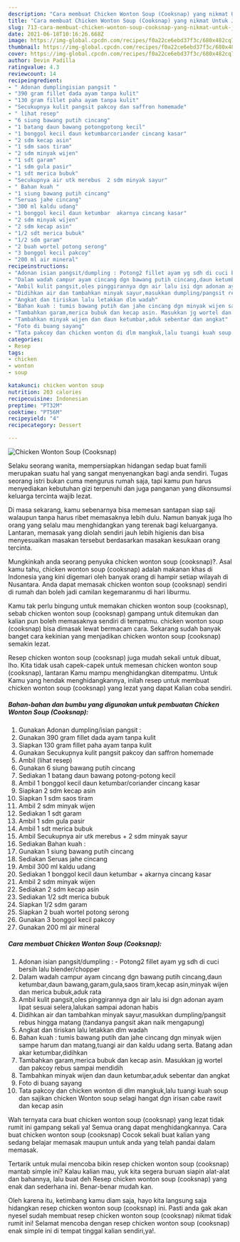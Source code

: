 ```yaml
---
description: "Cara membuat Chicken Wonton Soup (Cooksnap) yang nikmat Untuk Jualan"
title: "Cara membuat Chicken Wonton Soup (Cooksnap) yang nikmat Untuk Jualan"
slug: 713-cara-membuat-chicken-wonton-soup-cooksnap-yang-nikmat-untuk-jualan
date: 2021-06-18T10:16:26.668Z
image: https://img-global.cpcdn.com/recipes/f0a22ce6ebd37f3c/680x482cq70/chicken-wonton-soup-cooksnap-foto-resep-utama.jpg
thumbnail: https://img-global.cpcdn.com/recipes/f0a22ce6ebd37f3c/680x482cq70/chicken-wonton-soup-cooksnap-foto-resep-utama.jpg
cover: https://img-global.cpcdn.com/recipes/f0a22ce6ebd37f3c/680x482cq70/chicken-wonton-soup-cooksnap-foto-resep-utama.jpg
author: Devin Padilla
ratingvalue: 4.3
reviewcount: 14
recipeingredient:
- " Adonan dumplingisian pangsit "
- "390 gram fillet dada ayam tanpa kulit"
- "130 gram fillet paha ayam tanpa kulit"
- "Secukupnya kulit pangsit pakcoy dan saffron homemade"
- " lihat resep"
- "6 siung bawang putih cincang"
- "1 batang daun bawang potongpotong kecil"
- "1 bonggol kecil daun ketumbarcoriander cincang kasar"
- "2 sdm kecap asin"
- "1 sdm saos tiram"
- "2 sdm minyak wijen"
- "1 sdt garam"
- "1 sdm gula pasir"
- "1 sdt merica bubuk"
- "Secukupnya air utk merebus  2 sdm minyak sayur"
- " Bahan kuah "
- "1 siung bawang putih cincang"
- "Seruas jahe cincang"
- "300 ml kaldu udang"
- "1 bonggol kecil daun ketumbar  akarnya cincang kasar"
- "2 sdm minyak wijen"
- "2 sdm kecap asin"
- "1/2 sdt merica bubuk"
- "1/2 sdm garam"
- "2 buah wortel potong serong"
- "3 bonggol kecil pakcoy"
- "200 ml air mineral"
recipeinstructions:
- "Adonan isian pangsit/dumpling : Potong2 fillet ayam yg sdh di cuci bersih lalu blender/chopper"
- "Dalam wadah campur ayam cincang dgn bawang putih cincang,daun ketumbar,daun bawang,garam,gula,saos tiram,kecap asin,minyak wijen dan merica bubuk,aduk rata"
- "Ambil kulit pangsit,oles pinggirannya dgn air lalu isi dgn adonan ayam lipat sesuai selera,lalukan sampai adonan habis"
- "Didihkan air dan tambahkan minyak sayur,masukkan dumpling/pangsit rebus hingga matang (tandanya pangsit akan naik mengapung)"
- "Angkat dan tiriskan lalu letakkan dlm wadah"
- "Bahan kuah : tumis bawang putih dan jahe cincang dgn minyak wijen sampe harum dan matang,tuangi air dan kaldu udang serta. Batang adan akar ketumbar,didihkan"
- "Tambahkan garam,merica bubuk dan kecap asin. Masukkan jg wortel dan pakcoy rebus sampai mendidih"
- "Tambahkan minyak wijen dan daun ketumbar,aduk sebentar dan angkat"
- "Foto di buang sayang"
- "Tata pakcoy dan chicken wonton di dlm mangkuk,lalu tuangi kuah soup dan sajikan chicken Wonton soup selagi hangat dgn irisan cabe rawit dan kecap asin"
categories:
- Resep
tags:
- chicken
- wonton
- soup

katakunci: chicken wonton soup 
nutrition: 203 calories
recipecuisine: Indonesian
preptime: "PT32M"
cooktime: "PT56M"
recipeyield: "4"
recipecategory: Dessert

---
```



![Chicken Wonton Soup (Cooksnap)](https://img-global.cpcdn.com/recipes/f0a22ce6ebd37f3c/680x482cq70/chicken-wonton-soup-cooksnap-foto-resep-utama.jpg)

Selaku seorang wanita, mempersiapkan hidangan sedap buat famili merupakan suatu hal yang sangat menyenangkan bagi anda sendiri. Tugas seorang istri bukan cuma mengurus rumah saja, tapi kamu pun harus menyediakan kebutuhan gizi terpenuhi dan juga panganan yang dikonsumsi keluarga tercinta wajib lezat.

Di masa  sekarang, kamu sebenarnya bisa memesan santapan siap saji walaupun tanpa harus ribet memasaknya lebih dulu. Namun banyak juga lho orang yang selalu mau menghidangkan yang terenak bagi keluarganya. Lantaran, memasak yang diolah sendiri jauh lebih higienis dan bisa menyesuaikan masakan tersebut berdasarkan masakan kesukaan orang tercinta. 



Mungkinkah anda seorang penyuka chicken wonton soup (cooksnap)?. Asal kamu tahu, chicken wonton soup (cooksnap) adalah makanan khas di Indonesia yang kini digemari oleh banyak orang di hampir setiap wilayah di Nusantara. Anda dapat memasak chicken wonton soup (cooksnap) sendiri di rumah dan boleh jadi camilan kegemaranmu di hari liburmu.

Kamu tak perlu bingung untuk memakan chicken wonton soup (cooksnap), sebab chicken wonton soup (cooksnap) gampang untuk ditemukan dan kalian pun boleh memasaknya sendiri di tempatmu. chicken wonton soup (cooksnap) bisa dimasak lewat bermacam cara. Sekarang sudah banyak banget cara kekinian yang menjadikan chicken wonton soup (cooksnap) semakin lezat.

Resep chicken wonton soup (cooksnap) juga mudah sekali untuk dibuat, lho. Kita tidak usah capek-capek untuk memesan chicken wonton soup (cooksnap), lantaran Kamu mampu menghidangkan ditempatmu. Untuk Kamu yang hendak menghidangkannya, inilah resep untuk membuat chicken wonton soup (cooksnap) yang lezat yang dapat Kalian coba sendiri.

<!--inarticleads1-->

##### Bahan-bahan dan bumbu yang digunakan untuk pembuatan Chicken Wonton Soup (Cooksnap):

1. Gunakan  Adonan dumpling/isian pangsit :
1. Gunakan 390 gram fillet dada ayam tanpa kulit
1. Siapkan 130 gram fillet paha ayam tanpa kulit
1. Gunakan Secukupnya kulit pangsit pakcoy dan saffron homemade
1. Ambil  (lihat resep)
1. Gunakan 6 siung bawang putih cincang
1. Sediakan 1 batang daun bawang potong-potong kecil
1. Ambil 1 bonggol kecil daun ketumbar/coriander cincang kasar
1. Siapkan 2 sdm kecap asin
1. Siapkan 1 sdm saos tiram
1. Ambil 2 sdm minyak wijen
1. Sediakan 1 sdt garam
1. Ambil 1 sdm gula pasir
1. Ambil 1 sdt merica bubuk
1. Ambil Secukupnya air utk merebus + 2 sdm minyak sayur
1. Sediakan  Bahan kuah :
1. Gunakan 1 siung bawang putih cincang
1. Sediakan Seruas jahe cincang
1. Ambil 300 ml kaldu udang
1. Sediakan 1 bonggol kecil daun ketumbar + akarnya cincang kasar
1. Ambil 2 sdm minyak wijen
1. Sediakan 2 sdm kecap asin
1. Sediakan 1/2 sdt merica bubuk
1. Siapkan 1/2 sdm garam
1. Siapkan 2 buah wortel potong serong
1. Gunakan 3 bonggol kecil pakcoy
1. Gunakan 200 ml air mineral




<!--inarticleads2-->

##### Cara membuat Chicken Wonton Soup (Cooksnap):

1. Adonan isian pangsit/dumpling : - Potong2 fillet ayam yg sdh di cuci bersih lalu blender/chopper
1. Dalam wadah campur ayam cincang dgn bawang putih cincang,daun ketumbar,daun bawang,garam,gula,saos tiram,kecap asin,minyak wijen dan merica bubuk,aduk rata
1. Ambil kulit pangsit,oles pinggirannya dgn air lalu isi dgn adonan ayam lipat sesuai selera,lalukan sampai adonan habis
1. Didihkan air dan tambahkan minyak sayur,masukkan dumpling/pangsit rebus hingga matang (tandanya pangsit akan naik mengapung)
1. Angkat dan tiriskan lalu letakkan dlm wadah
1. Bahan kuah : tumis bawang putih dan jahe cincang dgn minyak wijen sampe harum dan matang,tuangi air dan kaldu udang serta. Batang adan akar ketumbar,didihkan
1. Tambahkan garam,merica bubuk dan kecap asin. Masukkan jg wortel dan pakcoy rebus sampai mendidih
1. Tambahkan minyak wijen dan daun ketumbar,aduk sebentar dan angkat
1. Foto di buang sayang
1. Tata pakcoy dan chicken wonton di dlm mangkuk,lalu tuangi kuah soup dan sajikan chicken Wonton soup selagi hangat dgn irisan cabe rawit dan kecap asin




Wah ternyata cara buat chicken wonton soup (cooksnap) yang lezat tidak rumit ini gampang sekali ya! Semua orang dapat menghidangkannya. Cara buat chicken wonton soup (cooksnap) Cocok sekali buat kalian yang sedang belajar memasak maupun untuk anda yang telah pandai dalam memasak.

Tertarik untuk mulai mencoba bikin resep chicken wonton soup (cooksnap) mantab simple ini? Kalau kalian mau, yuk kita segera buruan siapin alat-alat dan bahannya, lalu buat deh Resep chicken wonton soup (cooksnap) yang enak dan sederhana ini. Benar-benar mudah kan. 

Oleh karena itu, ketimbang kamu diam saja, hayo kita langsung saja hidangkan resep chicken wonton soup (cooksnap) ini. Pasti anda gak akan nyesel sudah membuat resep chicken wonton soup (cooksnap) nikmat tidak rumit ini! Selamat mencoba dengan resep chicken wonton soup (cooksnap) enak simple ini di tempat tinggal kalian sendiri,ya!.

